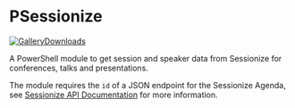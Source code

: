 # PSessionize

[![GalleryDownloads]][GalleryLink]

A PowerShell module to get session and speaker data from Sessionize for conferences, talks and presentations.

The module requires the `id` of a JSON endpoint for the Sessionize Agenda, see [Sessionize API Documentation](https://sessionize.com/developers) for more information.

<!-- References -->
[GalleryDownloads]: https://img.shields.io/powershellgallery/dt/PSessionize
[GalleryLink]: https://www.powershellgallery.com/packages/PSessionize/
